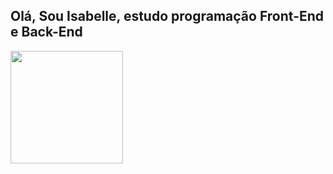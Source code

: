 ## Olá, Sou Isabelle, estudo programação Front-End e Back-End

<div>
  <img height="180cm" src="https://github-readme-stats.vercel.app/api/top-langs/?username=agstbelle&layout=compact&theme=tokyonight"/>
</div>


